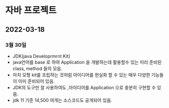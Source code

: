 # 자바 프로젝트
## 2022-03-18

### 3월 30일
* JDK(java Developrmrnt Kit)
* java언어를 base 로 하여 Application 을 개발하는데 활용할수 있는 미리 준비된 class, method 들의 모음.
* 마치 모형 kit를 조립하는 것처럼 아이디어를 현실화 할 수 있는 매우 다양한 기능들이 이미 준비되어 있음.
* JDK의 도구만 잘 사용하여도 ,아이디어를 Application 으로 충분히 구현할 수 있음.
* jdk 11 기준 14,500 여개는 소스코드도 공개되어 있음.